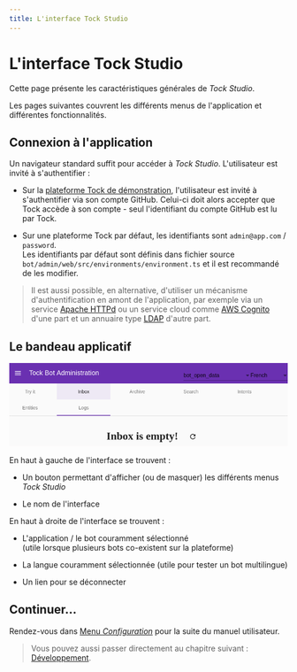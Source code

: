 ```yaml
---
title: L'interface Tock Studio
---
```


# L'interface Tock Studio

Cette page présente les caractéristiques générales de _Tock Studio_.

Les pages suivantes couvrent les différents menus de l'application et différentes fonctionnalités.

## Connexion à l'application

Un navigateur standard suffit pour accéder à _Tock Studio_. L'utilisateur est invité à s'authentifier :

 * Sur la [plateforme Tock de démonstration](https://demo.tock.ai/),
 l'utilisateur est invité à s'authentifier via son compte GitHub. Celui-ci doit alors accepter que Tock accède 
à son compte - seul l'identifiant du compte GitHub est lu par Tock.

* Sur une plateforme Tock par défaut, les identifiants sont `admin@app.com` / `password`.<br/>Les identifiants par défaut 
sont définis dans fichier source `bot/admin/web/src/environments/environment.ts` et il est recommandé de les modifier.

> Il est aussi possible, en alternative, d'utiliser un mécanisme d'authentification en amont de l'application, par exemple via 
>un service [Apache HTTPd](https://httpd.apache.org/) ou un service cloud comme [AWS Cognito](https://aws.amazon.com/fr/cognito/) 
>d'une part et un annuaire type [LDAP](https://fr.wikipedia.org/wiki/Lightweight_Directory_Access_Protocol) d'autre part.

## Le bandeau applicatif

![bandeau Tock](../../img/inbox.png "Exemple d'interface Tock")

En haut à gauche de l'interface se trouvent :

* Un bouton permettant d'afficher (ou de masquer) les différents menus _Tock Studio_

* Le nom de l'interface


En haut à droite de l'interface se trouvent :

* L'application / le bot couramment sélectionné
<br/>(utile lorsque plusieurs bots co-existent sur la plateforme)

* La langue couramment sélectionnée (utile pour tester un bot multilingue)

* Un lien pour se déconnecter

## Continuer...

Rendez-vous dans [Menu _Configuration_](../configuration) pour la suite du manuel utilisateur. 

> Vous pouvez aussi passer directement au chapitre suivant : [Développement](../../../dev/modes). 